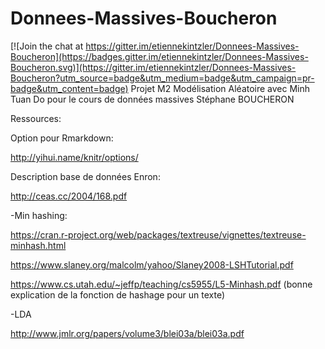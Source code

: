 # Donnees-Massives-Boucheron

[![Join the chat at https://gitter.im/etiennekintzler/Donnees-Massives-Boucheron](https://badges.gitter.im/etiennekintzler/Donnees-Massives-Boucheron.svg)](https://gitter.im/etiennekintzler/Donnees-Massives-Boucheron?utm_source=badge&utm_medium=badge&utm_campaign=pr-badge&utm_content=badge)
Projet M2 Modélisation Aléatoire avec Minh Tuan Do pour le cours de données massives Stéphane BOUCHERON

Ressources:

Option pour Rmarkdown:

http://yihui.name/knitr/options/

Description base de données Enron:

http://ceas.cc/2004/168.pdf

-Min hashing:

https://cran.r-project.org/web/packages/textreuse/vignettes/textreuse-minhash.html

https://www.slaney.org/malcolm/yahoo/Slaney2008-LSHTutorial.pdf

https://www.cs.utah.edu/~jeffp/teaching/cs5955/L5-Minhash.pdf (bonne explication de la fonction de hashage pour un texte)

-LDA

http://www.jmlr.org/papers/volume3/blei03a/blei03a.pdf


